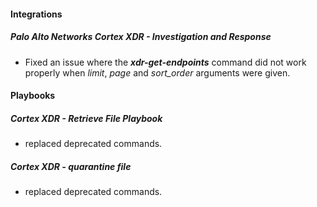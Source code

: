 
#### Integrations
##### Palo Alto Networks Cortex XDR - Investigation and Response
- Fixed an issue where the ***xdr-get-endpoints*** command did not work properly when *limit*, *page* and *sort_order* arguments were given.

#### Playbooks
##### Cortex XDR - Retrieve File Playbook
- replaced deprecated commands.

##### Cortex XDR - quarantine file
- replaced deprecated commands.
